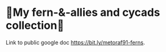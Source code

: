 # 🌿My fern-&-allies and cycads collection🌿
Link to public google doc <https://bit.ly/metoraf91-ferns>.
